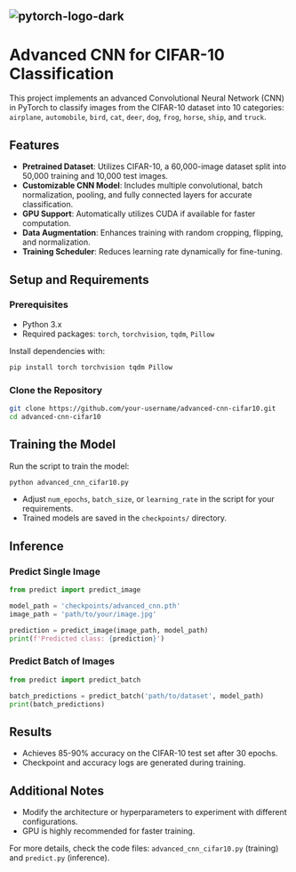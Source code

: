 ## ![pytorch-logo-dark](https://github.com/user-attachments/assets/3eb23528-872c-45c8-925a-ed656e757278)


# Advanced CNN for CIFAR-10 Classification


This project implements an advanced Convolutional Neural Network (CNN) in PyTorch to classify images from the CIFAR-10 dataset into 10 categories: `airplane`, `automobile`, `bird`, `cat`, `deer`, `dog`, `frog`, `horse`, `ship`, and `truck`.

## Features
- **Pretrained Dataset**: Utilizes CIFAR-10, a 60,000-image dataset split into 50,000 training and 10,000 test images.
- **Customizable CNN Model**: Includes multiple convolutional, batch normalization, pooling, and fully connected layers for accurate classification.
- **GPU Support**: Automatically utilizes CUDA if available for faster computation.
- **Data Augmentation**: Enhances training with random cropping, flipping, and normalization.
- **Training Scheduler**: Reduces learning rate dynamically for fine-tuning.

## Setup and Requirements
### Prerequisites
- Python 3.x
- Required packages: `torch`, `torchvision`, `tqdm`, `Pillow`

Install dependencies with:
```bash
pip install torch torchvision tqdm Pillow
```

### Clone the Repository
```bash
git clone https://github.com/your-username/advanced-cnn-cifar10.git
cd advanced-cnn-cifar10
```

## Training the Model
Run the script to train the model:
```bash
python advanced_cnn_cifar10.py
```
- Adjust `num_epochs`, `batch_size`, or `learning_rate` in the script for your requirements.
- Trained models are saved in the `checkpoints/` directory.

## Inference
### Predict Single Image
```python
from predict import predict_image

model_path = 'checkpoints/advanced_cnn.pth'
image_path = 'path/to/your/image.jpg'

prediction = predict_image(image_path, model_path)
print(f'Predicted class: {prediction}')
```

### Predict Batch of Images
```python
from predict import predict_batch

batch_predictions = predict_batch('path/to/dataset', model_path)
print(batch_predictions)
```

## Results
- Achieves 85-90% accuracy on the CIFAR-10 test set after 30 epochs.
- Checkpoint and accuracy logs are generated during training.

## Additional Notes
- Modify the architecture or hyperparameters to experiment with different configurations.
- GPU is highly recommended for faster training.

For more details, check the code files: `advanced_cnn_cifar10.py` (training) and `predict.py` (inference).
